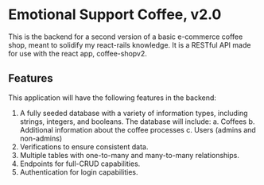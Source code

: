 # Emotional Support Coffee, v2.0

This is the backend for a second version of a basic e-commerce coffee shop, meant to solidify my react-rails knowledge. It is a RESTful API made for use with the react app, coffee-shopv2. 

## Features

This application will have the following features in the backend:

1. A fully seeded database with a variety of information types, including strings, integers, and booleans. The database will include:
    a. Coffees
    b. Additional information about the coffee processes
    c. Users (admins and non-admins)
2. Verifications to ensure consistent data.
3. Multiple tables with one-to-many and many-to-many relationships.
4. Endpoints for full-CRUD capabilities. 
5. Authentication for login capabilities.
